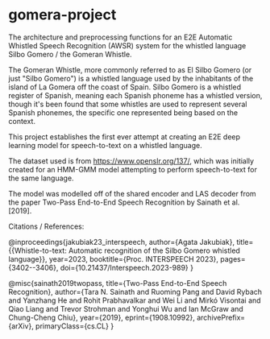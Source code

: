 # gomera-project
The architecture and preprocessing functions for an E2E Automatic Whistled Speech Recognition (AWSR) system for the whistled language Silbo Gomero / the Gomeran Whistle.

The Gomeran Whistle, more commonly referred to as El Silbo Gomero (or just "Silbo Gomero") is a whistled language used by the inhabitants of the island of La Gomera off the coast of Spain.
Silbo Gomero is a whistled register of Spanish, meaning each Spanish phoneme has a whistled version, though it's been found that some whistles are used to represent several Spanish phonemes, the specific one 
represented being based on the context.

This project establishes the first ever attempt at creating an E2E deep learning model for speech-to-text on a whistled language.

The dataset used is from https://www.openslr.org/137/, which was initially created for an HMM-GMM model attempting to perform speech-to-text for the same language.

The model was modelled off of the shared encoder and LAS decoder from the paper Two-Pass End-to-End Speech Recognition by Sainath et al. [2019].






Citations / References:


@inproceedings{jakubiak23_interspeech,
  author={Agata Jakubiak},
  title={{Whistle-to-text: Automatic recognition of the Silbo Gomero whistled language}},
  year=2023,
  booktitle={Proc. INTERSPEECH 2023},
  pages={3402--3406},
  doi={10.21437/Interspeech.2023-989}
}

@misc{sainath2019twopass,
      title={Two-Pass End-to-End Speech Recognition}, 
      author={Tara N. Sainath and Ruoming Pang and David Rybach and Yanzhang He and Rohit Prabhavalkar and Wei Li and Mirkó Visontai and Qiao Liang and Trevor Strohman and Yonghui Wu and Ian McGraw and Chung-Cheng Chiu},
      year={2019},
      eprint={1908.10992},
      archivePrefix={arXiv},
      primaryClass={cs.CL}
}
